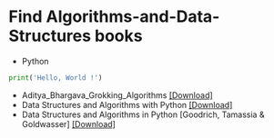 # Find Algorithms-and-Data-Structures books 


  *  Python

```py 
print('Hello, World !')
```
* Aditya_Bhargava_Grokking_Algorithms [[Download]](/Book/Aditya_Bhargava_Grokking_Algorithms_.pdf)
* Data Structures and Algorithms with Python [[Download]](/Book/Data%20Structures%20and%20Algorithms%20with%20Python.pdf)
* Data Structures and Algorithms in Python [Goodrich, Tamassia & Goldwasser] 
[[Download]](/Book/Data%20Structures%20and%20Algorithms%20in%20Python%20%5BGoodrich%2C%20Tamassia%20%26%20Goldwasser%202013-03-18%5D.pdf)

